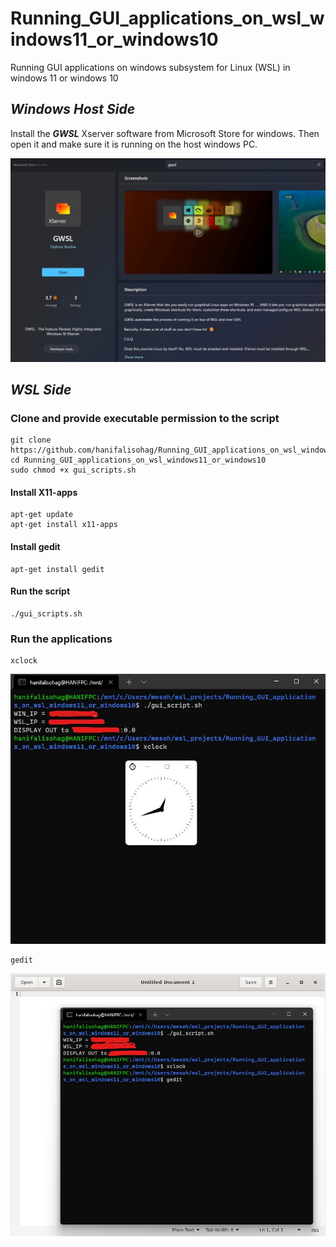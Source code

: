 # Running_GUI_applications_on_wsl_windows11_or_windows10
Running GUI applications on windows subsystem for Linux (WSL) in windows 11 or windows 10

## *Windows Host Side*
Install the ***GWSL*** Xserver software from Microsoft Store for windows. Then open it and make sure it is running on the host windows PC.

![GWSL software at Microsoft Store](install_xserver.jpg "GWSL Software")

## *WSL Side*
### Clone and provide executable permission to the script
```
git clone https://github.com/hanifalisohag/Running_GUI_applications_on_wsl_windows11_or_windows10.git
cd Running_GUI_applications_on_wsl_windows11_or_windows10 
sudo chmod +x gui_scripts.sh 
```

#### Install X11-apps 
```
apt-get update
apt-get install x11-apps
```
#### Install gedit 
``` 
apt-get install gedit
```

#### Run the script
``` 
./gui_scripts.sh 
```

### Run the applications
``` 
xclock
```
![Running Xclock](app_out.jpg "Xclock")
``` 
gedit 
```
![Running Gedit](app_out2.jpg "Gedit")
